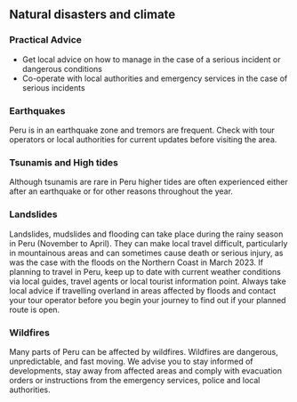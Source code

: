 ## Natural disasters and climate

### **Practical Advice**

* Get local advice on how to manage in the case of a serious incident or dangerous conditions
* Co-operate with local authorities and emergency services in the case of serious incidents

### **Earthquakes**

Peru is in an earthquake zone and tremors are frequent. Check with tour operators or local authorities for current updates before visiting the area.

### **Tsunamis and High tides**

Although tsunamis are rare in Peru higher tides are often experienced either after an earthquake or for other reasons throughout the year.

### **Landslides**

Landslides, mudslides and flooding can take place during the rainy season in Peru (November to April). They can make local travel difficult, particularly in mountainous areas and can sometimes cause death or serious injury, as was the case with the floods on the Northern Coast in March 2023. If planning to travel in Peru, keep up to date with current weather conditions via local guides, travel agents or local tourist information point. Always take local advice if travelling overland in areas affected by floods and contact your tour operator before you begin your journey to find out if your planned route is open.

### **Wildfires**

Many parts of Peru can be affected by wildfires. Wildfires are dangerous, unpredictable, and fast moving. We advise you to stay informed of developments, stay away from affected areas and comply with evacuation orders or instructions from the emergency services, police and local authorities.